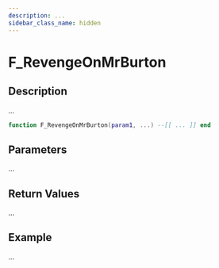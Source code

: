 ```yaml
---
description: ...
sidebar_class_name: hidden
---
```


# F_RevengeOnMrBurton

## Description

...

```lua
function F_RevengeOnMrBurton(param1, ...) --[[ ... ]] end
```

## Parameters

...

## Return Values

...

## Example

...


